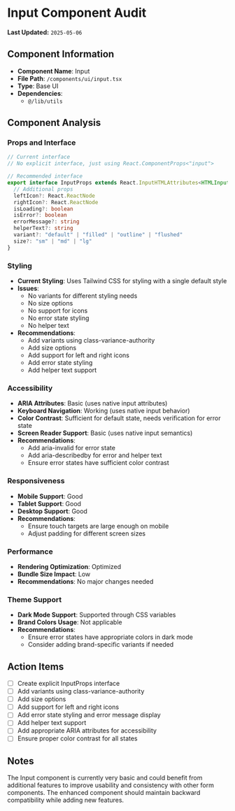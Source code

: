 # Input Component Audit

**Last Updated:** `2025-05-06`

## Component Information

- **Component Name**: Input
- **File Path**: `/components/ui/input.tsx`
- **Type**: Base UI
- **Dependencies**: 
  - `@/lib/utils`

## Component Analysis

### Props and Interface

```typescript
// Current interface
// No explicit interface, just using React.ComponentProps<"input">

// Recommended interface
export interface InputProps extends React.InputHTMLAttributes<HTMLInputElement> {
  // Additional props
  leftIcon?: React.ReactNode
  rightIcon?: React.ReactNode
  isLoading?: boolean
  isError?: boolean
  errorMessage?: string
  helperText?: string
  variant?: "default" | "filled" | "outline" | "flushed"
  size?: "sm" | "md" | "lg"
}
```

### Styling

- **Current Styling**: Uses Tailwind CSS for styling with a single default style
- **Issues**: 
  - No variants for different styling needs
  - No size options
  - No support for icons
  - No error state styling
  - No helper text
- **Recommendations**: 
  - Add variants using class-variance-authority
  - Add size options
  - Add support for left and right icons
  - Add error state styling
  - Add helper text support

### Accessibility

- **ARIA Attributes**: Basic (uses native input attributes)
- **Keyboard Navigation**: Working (uses native input behavior)
- **Color Contrast**: Sufficient for default state, needs verification for error state
- **Screen Reader Support**: Basic (uses native input semantics)
- **Recommendations**: 
  - Add aria-invalid for error state
  - Add aria-describedby for error and helper text
  - Ensure error states have sufficient color contrast

### Responsiveness

- **Mobile Support**: Good
- **Tablet Support**: Good
- **Desktop Support**: Good
- **Recommendations**: 
  - Ensure touch targets are large enough on mobile
  - Adjust padding for different screen sizes

### Performance

- **Rendering Optimization**: Optimized
- **Bundle Size Impact**: Low
- **Recommendations**: No major changes needed

### Theme Support

- **Dark Mode Support**: Supported through CSS variables
- **Brand Colors Usage**: Not applicable
- **Recommendations**: 
  - Ensure error states have appropriate colors in dark mode
  - Consider adding brand-specific variants if needed

## Action Items

- [ ] Create explicit InputProps interface
- [ ] Add variants using class-variance-authority
- [ ] Add size options
- [ ] Add support for left and right icons
- [ ] Add error state styling and error message display
- [ ] Add helper text support
- [ ] Add appropriate ARIA attributes for accessibility
- [ ] Ensure proper color contrast for all states

## Notes

The Input component is currently very basic and could benefit from additional features to improve usability and consistency with other form components. The enhanced component should maintain backward compatibility while adding new features.

